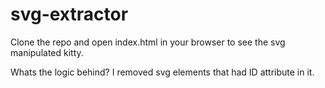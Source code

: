 # svg-extractor

Clone the repo and open index.html in your browser to see the svg manipulated kitty. 

Whats the logic behind? I removed svg elements that had ID attribute in it.